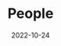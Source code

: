 ---
title: People
date: 2022-10-24

type: landing

sections:
  - block: people
    content:
      title: Meet the Team
      # Choose which groups/teams of users to display.
      #   Edit `user_groups` in each user's profile to add them to one or more of these groups.
      user_groups:
          - Directors
      sort_by: weight
      sort_ascending: true
    design:
      show_interests: false
      show_role: true
      show_social: true
      
  - block: people
    content:
      title: 
      # Choose which groups/teams of users to display.
      #   Edit `user_groups` in each user's profile to add them to one or more of these groups.
      user_groups:
          - Research Scientists
#          - SCCJ Faculty Affiliates
          - Grad Students
#          - External Affiliates
          - Alumni
      sort_by: Params.last_name
      sort_ascending: true
    design:
      show_interests: false
      show_role: true
      show_social: true

---